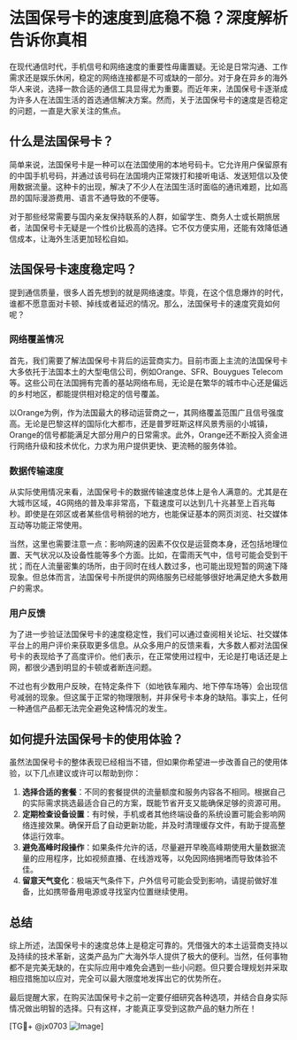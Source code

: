 # 法国保号卡的速度到底稳不稳？深度解析告诉你真相

在现代通信时代，手机信号和网络速度的重要性毋庸置疑。无论是日常沟通、工作需求还是娱乐休闲，稳定的网络连接都是不可或缺的一部分。对于身在异乡的海外华人来说，选择一款合适的通信工具显得尤为重要。而近年来，法国保号卡逐渐成为许多人在法国生活的首选通信解决方案。然而，关于法国保号卡的速度是否稳定的问题，一直是大家关注的焦点。

## 什么是法国保号卡？

简单来说，法国保号卡是一种可以在法国使用的本地号码卡。它允许用户保留原有的中国手机号码，并通过该号码在法国境内正常拨打和接听电话、发送短信以及使用数据流量。这种卡的出现，解决了不少人在法国生活时面临的通讯难题，比如高昂的国际漫游费用、语言不通导致的不便等。

对于那些经常需要与国内亲友保持联系的人群，如留学生、商务人士或长期旅居者，法国保号卡无疑是一个性价比极高的选择。它不仅方便实用，还能有效降低通信成本，让海外生活更加轻松自如。

## 法国保号卡速度稳定吗？

提到通信质量，很多人首先想到的就是网络速度。毕竟，在这个信息爆炸的时代，谁都不愿意面对卡顿、掉线或者延迟的情况。那么，法国保号卡的速度究竟如何呢？

### 网络覆盖情况

首先，我们需要了解法国保号卡背后的运营商实力。目前市面上主流的法国保号卡大多依托于法国本土的大型电信公司，例如Orange、SFR、Bouygues Telecom等。这些公司在法国拥有完善的基站网络布局，无论是在繁华的城市中心还是偏远的乡村地区，都能提供相对稳定的信号覆盖。

以Orange为例，作为法国最大的移动运营商之一，其网络覆盖范围广且信号强度高。无论是巴黎这样的国际化大都市，还是普罗旺斯这样风景秀丽的小城镇，Orange的信号都能满足大部分用户的日常需求。此外，Orange还不断投入资金进行网络升级和技术优化，力求为用户提供更快、更流畅的服务体验。

### 数据传输速度

从实际使用情况来看，法国保号卡的数据传输速度总体上是令人满意的。尤其是在大城市区域，4G网络的普及率非常高，下载速度可以达到几十兆甚至上百兆每秒。即使是在郊区或者某些信号稍弱的地方，也能保证基本的网页浏览、社交媒体互动等功能正常使用。

当然，这里也需要注意一点：影响网速的因素不仅仅是运营商本身，还包括地理位置、天气状况以及设备性能等多个方面。比如，在雷雨天气中，信号可能会受到干扰；而在人流量密集的场所，由于同时在线人数过多，也可能出现短暂的网速下降现象。但总体而言，法国保号卡所提供的网络服务已经能够很好地满足绝大多数用户的需求。

### 用户反馈

为了进一步验证法国保号卡的速度稳定性，我们可以通过查阅相关论坛、社交媒体平台上的用户评价来获取更多信息。从众多用户的反馈来看，大多数人都对法国保号卡的表现给予了高度评价。他们表示，在正常使用过程中，无论是打电话还是上网，都很少遇到明显的卡顿或者断连问题。

不过也有少数用户反映，在特定条件下（如地铁车厢内、地下停车场等）会出现信号减弱的现象。但这属于正常的物理限制，并非保号卡本身的缺陷。事实上，任何一种通信产品都无法完全避免这种情况的发生。

## 如何提升法国保号卡的使用体验？

虽然法国保号卡的整体表现已经相当不错，但如果你希望进一步改善自己的使用体验，以下几点建议或许可以帮助到你：

1. **选择合适的套餐**：不同的套餐提供的流量额度和服务内容各不相同。根据自己的实际需求挑选最适合自己的方案，既能节省开支又能确保足够的资源可用。
2. **定期检查设备设置**：有时候，手机或者其他终端设备的系统设置可能会影响网络连接效果。确保开启了自动更新功能，并及时清理缓存文件，有助于提高整体运行效率。
3. **避免高峰时段操作**：如果条件允许的话，尽量避开早晚高峰期使用大量数据流量的应用程序，比如视频直播、在线游戏等，以免因网络拥堵而导致体验不佳。
4. **留意天气变化**：极端天气条件下，户外信号可能会受到影响，请提前做好准备，比如携带备用电源或寻找室内位置继续使用。

## 总结

综上所述，法国保号卡的速度总体上是稳定可靠的。凭借强大的本土运营商支持以及持续的技术革新，这类产品为广大海外华人提供了极大的便利。当然，任何事物都不是完美无缺的，在实际应用中难免会遇到一些小问题。但只要合理规划并采取相应措施加以应对，完全可以最大限度地发挥出它的优势所在。

最后提醒大家，在购买法国保号卡之前一定要仔细研究各种选项，并结合自身实际情况做出明智的选择。只有这样，才能真正享受到这款产品的魅力所在！

[TG💪+ @jx0703 ![Image](https://github.com/user-attachments/assets/dbca1d08-cadb-493c-b0ec-ad6f7a83f270)]